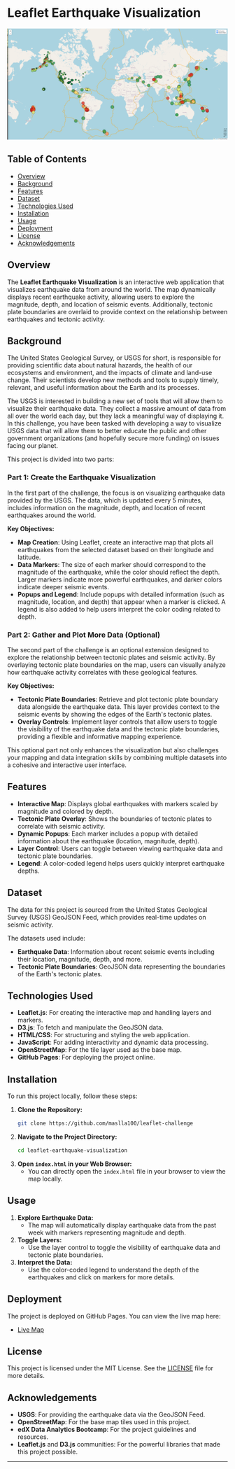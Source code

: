 
# Leaflet Earthquake Visualization

![Project Image](image.png)

## Table of Contents
- [Overview](#overview)
- [Background](#background)
- [Features](#features)
- [Dataset](#dataset)
- [Technologies Used](#technologies-used)
- [Installation](#installation)
- [Usage](#usage)
- [Deployment](#deployment)
- [License](#license)
- [Acknowledgements](#acknowledgements)

## Overview
The **Leaflet Earthquake Visualization** is an interactive web application that visualizes earthquake data from around the world. The map dynamically displays recent earthquake activity, allowing users to explore the magnitude, depth, and location of seismic events. Additionally, tectonic plate boundaries are overlaid to provide context on the relationship between earthquakes and tectonic activity.

## Background
The United States Geological Survey, or USGS for short, is responsible for providing scientific data about natural hazards, the health of our ecosystems and environment, and the impacts of climate and land-use change. Their scientists develop new methods and tools to supply timely, relevant, and useful information about the Earth and its processes.

The USGS is interested in building a new set of tools that will allow them to visualize their earthquake data. They collect a massive amount of data from all over the world each day, but they lack a meaningful way of displaying it. In this challenge, you have been tasked with developing a way to visualize USGS data that will allow them to better educate the public and other government organizations (and hopefully secure more funding) on issues facing our planet.

This project is divided into two parts:

### Part 1: Create the Earthquake Visualization
In the first part of the challenge, the focus is on visualizing earthquake data provided by the USGS. The data, which is updated every 5 minutes, includes information on the magnitude, depth, and location of recent earthquakes around the world. 

**Key Objectives:**
- **Map Creation**: Using Leaflet, create an interactive map that plots all earthquakes from the selected dataset based on their longitude and latitude.
- **Data Markers**: The size of each marker should correspond to the magnitude of the earthquake, while the color should reflect the depth. Larger markers indicate more powerful earthquakes, and darker colors indicate deeper seismic events.
- **Popups and Legend**: Include popups with detailed information (such as magnitude, location, and depth) that appear when a marker is clicked. A legend is also added to help users interpret the color coding related to depth.

### Part 2: Gather and Plot More Data (Optional)
The second part of the challenge is an optional extension designed to explore the relationship between tectonic plates and seismic activity. By overlaying tectonic plate boundaries on the map, users can visually analyze how earthquake activity correlates with these geological features.

**Key Objectives:**
- **Tectonic Plate Boundaries**: Retrieve and plot tectonic plate boundary data alongside the earthquake data. This layer provides context to the seismic events by showing the edges of the Earth's tectonic plates.
- **Overlay Controls**: Implement layer controls that allow users to toggle the visibility of the earthquake data and the tectonic plate boundaries, providing a flexible and informative mapping experience.

This optional part not only enhances the visualization but also challenges your mapping and data integration skills by combining multiple datasets into a cohesive and interactive user interface.

## Features
- **Interactive Map**: Displays global earthquakes with markers scaled by magnitude and colored by depth.
- **Tectonic Plate Overlay**: Shows the boundaries of tectonic plates to correlate with seismic activity.
- **Dynamic Popups**: Each marker includes a popup with detailed information about the earthquake (location, magnitude, depth).
- **Layer Control**: Users can toggle between viewing earthquake data and tectonic plate boundaries.
- **Legend**: A color-coded legend helps users quickly interpret earthquake depths.

## Dataset
The data for this project is sourced from the United States Geological Survey (USGS) GeoJSON Feed, which provides real-time updates on seismic activity.

The datasets used include:
- **Earthquake Data**: Information about recent seismic events including their location, magnitude, depth, and more.
- **Tectonic Plate Boundaries**: GeoJSON data representing the boundaries of the Earth's tectonic plates.

## Technologies Used
- **Leaflet.js**: For creating the interactive map and handling layers and markers.
- **D3.js**: To fetch and manipulate the GeoJSON data.
- **HTML/CSS**: For structuring and styling the web application.
- **JavaScript**: For adding interactivity and dynamic data processing.
- **OpenStreetMap**: For the tile layer used as the base map.
- **GitHub Pages**: For deploying the project online.

## Installation
To run this project locally, follow these steps:

1. **Clone the Repository:**
   ```bash
   git clone https://github.com/maslla100/leaflet-challenge
   ```
2. **Navigate to the Project Directory:**
   ```bash
   cd leaflet-earthquake-visualization
   ```
3. **Open `index.html` in your Web Browser:**
   - You can directly open the `index.html` file in your browser to view the map locally.

## Usage
1. **Explore Earthquake Data:**
   - The map will automatically display earthquake data from the past week with markers representing magnitude and depth.
2. **Toggle Layers:**
   - Use the layer control to toggle the visibility of earthquake data and tectonic plate boundaries.
3. **Interpret the Data:**
   - Use the color-coded legend to understand the depth of the earthquakes and click on markers for more details.

## Deployment
The project is deployed on GitHub Pages. You can view the live map here:
- [Live Map](https://your-username.github.io/leaflet-earthquake-visualization/)

## License
This project is licensed under the MIT License. See the [LICENSE](LICENSE) file for more details.

## Acknowledgements
- **USGS**: For providing the earthquake data via the GeoJSON Feed.
- **OpenStreetMap**: For the base map tiles used in this project.
- **edX Data Analytics Bootcamp**: For the project guidelines and resources.
- **Leaflet.js** and **D3.js** communities: For the powerful libraries that made this project possible.

---

